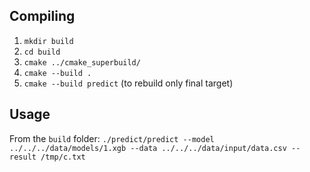 ## Compiling

1. `mkdir build`
1. `cd build`
1. `cmake ../cmake_superbuild/`
1. `cmake --build .`
1. `cmake --build predict` (to rebuild only final target)

## Usage

From the `build` folder: `./predict/predict --model ../../../data/models/1.xgb --data ../../../data/input/data.csv --result /tmp/c.txt`
